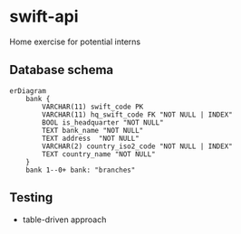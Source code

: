 # swift-api

Home exercise for potential interns

## Database schema

```mermaid
erDiagram
    bank {
        VARCHAR(11) swift_code PK
        VARCHAR(11) hq_swift_code FK "NOT NULL | INDEX"
        BOOL is_headquarter "NOT NULL"
        TEXT bank_name "NOT NULL"
        TEXT address  "NOT NULL"
        VARCHAR(2) country_iso2_code "NOT NULL | INDEX"
        TEXT country_name "NOT NULL"
    }
    bank 1--0+ bank: "branches"
```

## Testing

- table-driven approach
